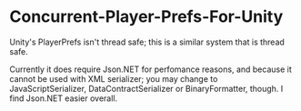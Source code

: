 # Concurrent-Player-Prefs-For-Unity
Unity's PlayerPrefs isn't thread safe; this is a similar system that is thread safe.

Currently it does require Json.NET for perfomance reasons, and because it cannot be used with XML serializer;
you may change to JavaScriptSerializer, DataContractSerializer or BinaryFormatter, though. I find Json.NET easier overall.
